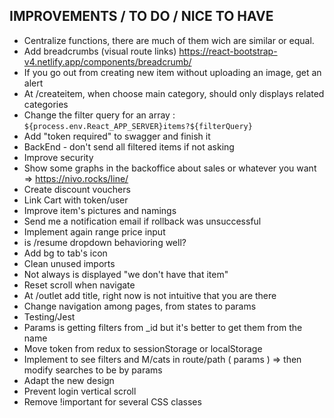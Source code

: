 ## IMPROVEMENTS / TO DO / NICE TO HAVE

- Centralize functions, there are much of them wich are similar or equal.
- Add breadcrumbs (visual route links) https://react-bootstrap-v4.netlify.app/components/breadcrumb/
- If you go out from creating new item without uploading an image, get an alert
- At /createitem, when choose main category, should only displays related categories
- Change the filter query for an array : `${process.env.React_APP_SERVER}items?${filterQuery}`
- Add "token required" to swagger and finish it
- BackEnd - don't send all filtered items if not asking
- Improve security
- Show some graphs in the backoffice about sales or whatever you want => https://nivo.rocks/line/
- Create discount vouchers
- Link Cart with token/user
- Improve item's pictures and namings
- Send me a notification email if rollback was unsuccessful
- Implement again range price input
- is /resume dropdown behavioring well?
- Add bg to tab's icon
- Clean unused imports
- Not always is displayed "we don't have that item"
- Reset scroll when navigate
- At /outlet add title, right now is not intuitive that you are there
- Change navigation among pages, from states to params
- Testing/Jest
- Params is getting filters from \_id but it's better to get them from the name
- Move token from redux to sessionStorage or localStorage
- Implement to see filters and M/cats in route/path ( params ) => then modify searches to be by params
- Adapt the new design
- Prevent login vertical scroll
- Remove !important for several CSS classes
